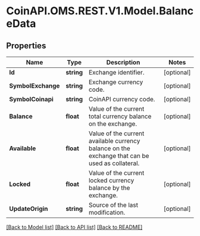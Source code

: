 
# CoinAPI.OMS.REST.V1.Model.BalanceData

## Properties

Name | Type | Description | Notes
------------ | ------------- | ------------- | -------------
**Id** | **string** | Exchange identifier. | [optional] 
**SymbolExchange** | **string** | Exchange currency code. | [optional] 
**SymbolCoinapi** | **string** | CoinAPI currency code. | [optional] 
**Balance** | **float** | Value of the current total currency balance on the exchange. | [optional] 
**Available** | **float** | Value of the current available currency balance on the exchange that can be used as collateral. | [optional] 
**Locked** | **float** | Value of the current locked currency balance by the exchange. | [optional] 
**UpdateOrigin** | **string** | Source of the last modification.  | [optional] 

[[Back to Model list]](../README.md#documentation-for-models)
[[Back to API list]](../README.md#documentation-for-api-endpoints)
[[Back to README]](../README.md)

